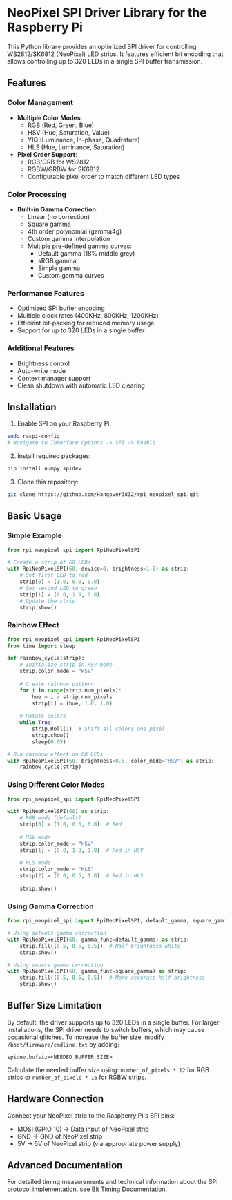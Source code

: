 # NeoPixel SPI Driver Library for the Raspberry Pi

This Python library provides an optimized SPI driver for controlling WS2812/SK6812 (NeoPixel) LED strips. It features efficient bit encoding that allows controlling up to 320 LEDs in a single SPI buffer transmission.

## Features

### Color Management
- **Multiple Color Modes**:
  - RGB (Red, Green, Blue)
  - HSV (Hue, Saturation, Value)
  - YIQ (Luminance, In-phase, Quadrature)
  - HLS (Hue, Luminance, Saturation)
- **Pixel Order Support**:
  - RGB/GRB for WS2812
  - RGBW/GRBW for SK6812
  - Configurable pixel order to match different LED types

### Color Processing
- **Built-in Gamma Correction**:
  - Linear (no correction)
  - Square gamma
  - 4th order polynomial (gamma4g)
  - Custom gamma interpolation
  - Multiple pre-defined gamma curves:
    - Default gamma (18% middle grey)
    - sRGB gamma
    - Simple gamma
    - Custom gamma curves

### Performance Features
- Optimized SPI buffer encoding
- Multiple clock rates (400KHz, 800KHz, 1200KHz)
- Efficient bit-packing for reduced memory usage
- Support for up to 320 LEDs in a single buffer

### Additional Features
- Brightness control
- Auto-write mode
- Context manager support
- Clean shutdown with automatic LED clearing

## Installation

1. Enable SPI on your Raspberry Pi:
```bash
sudo raspi-config
# Navigate to Interface Options -> SPI -> Enable
```

2. Install required packages:
```bash
pip install numpy spidev
```

3. Clone this repository:
```bash
git clone https://github.com/Hangover3832/rpi_neopixel_spi.git
```

## Basic Usage

### Simple Example
```python
from rpi_neopixel_spi import RpiNeoPixelSPI

# Create a strip of 60 LEDs
with RpiNeoPixelSPI(60, device=0, brightness=1.0) as strip:
    # Set first LED to red
    strip[0] = (1.0, 0.0, 0.0)
    # Set second LED to green
    strip[1] = (0.0, 1.0, 0.0)
    # Update the strip
    strip.show()
```

### Rainbow Effect
```python
from rpi_neopixel_spi import RpiNeoPixelSPI
from time import sleep

def rainbow_cycle(strip):
    # Initialize strip in HSV mode
    strip.color_mode = "HSV"
    
    # Create rainbow pattern
    for i in range(strip.num_pixels):
        hue = i / strip.num_pixels
        strip[i] = (hue, 1.0, 1.0)
    
    # Rotate colors
    while True:
        strip.Roll(1)  # Shift all colors one pixel
        strip.show()
        sleep(0.05)

# Run rainbow effect on 60 LEDs
with RpiNeoPixelSPI(60, brightness=0.5, color_mode="HSV") as strip:
    rainbow_cycle(strip)
```

### Using Different Color Modes
```python
from rpi_neopixel_spi import RpiNeoPixelSPI

with RpiNeoPixelSPI(60) as strip:
    # RGB mode (default)
    strip[0] = (1.0, 0.0, 0.0)  # Red
    
    # HSV mode
    strip.color_mode = "HSV"
    strip[1] = (0.0, 1.0, 1.0)  # Red in HSV
    
    # HLS mode
    strip.color_mode = "HLS"
    strip[2] = (0.0, 0.5, 1.0)  # Red in HLS
    
    strip.show()
```

### Using Gamma Correction
```python
from rpi_neopixel_spi import RpiNeoPixelSPI, default_gamma, square_gamma

# Using default gamma correction
with RpiNeoPixelSPI(60, gamma_func=default_gamma) as strip:
    strip.fill((0.5, 0.5, 0.5))  # Half brightness white
    strip.show()

# Using square gamma correction
with RpiNeoPixelSPI(60, gamma_func=square_gamma) as strip:
    strip.fill((0.5, 0.5, 0.5))  # More accurate half brightness
    strip.show()
```

## Buffer Size Limitation

By default, the driver supports up to 320 LEDs in a single buffer. For larger installations, the SPI driver needs to switch buffers, which may cause occasional glitches. To increase the buffer size, modify `/boot/firmware/cmdline.txt` by adding:

```
spidev.bufsiz=<NEEDED_BUFFER_SIZE>
```

Calculate the needed buffer size using: `number_of_pixels * 12` for RGB strips or `number_of_pixels * 16` for RGBW strips.

## Hardware Connection

Connect your NeoPixel strip to the Raspberry Pi's SPI pins:
- MOSI (GPIO 10) → Data input of NeoPixel strip
- GND → GND of NeoPixel strip
- 5V → 5V of NeoPixel strip (via appropriate power supply)

## Advanced Documentation

For detailed timing measurements and technical information about the SPI protocol implementation, see [Bit Timing Documentation](bit_timing.md).